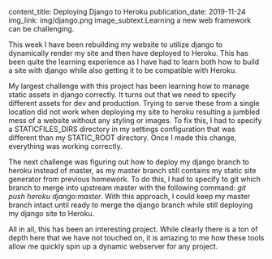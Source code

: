 content_title: Deploying Django to Heroku
publication_date: 2019-11-24
img_link: img/django.png
image_subtext:Learning a new web framework can be challenging.

This week I have been rebuilding my website to utilize django to dynamically render my site and then have deployed to Heroku. This has been quite the learning experience as I have had to learn both how to build a site with django while also getting it to be compatible with Heroku.

My largest challenge with this project has been learning how to manage static assets in django correctly. It turns out that we need to specify different assets for dev and production. Trying to serve these from a single location did not work when deploying my site to heroku resulting a jumbled mess of a website without any styling or images. To fix this, I had to specify a STATICFILES_DIRS directory in my settings configuration that was different than my STATIC_ROOT directory. Once I made this change, everything was working correctly.

The next challenge was figuring out how to deploy my django branch to heroku instead of master, as my master branch still contains my static site generator from previous homework. To do this, I had to specify to git which branch to merge into upstream master with the following command: <em>git push heroku django:master</em>. With this approach, I could keep my master branch intact until ready to merge the django branch while still deploying my django site to Heroku.

All in all, this has been an interesting project. While clearly there is a ton of depth here that we have not touched on, it is amazing to me how these tools allow me quickly spin up a dynamic webserver for any project.
